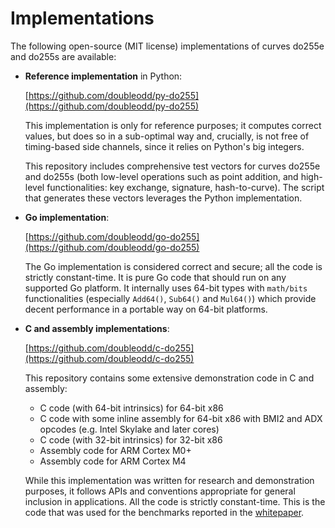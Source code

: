 # Implementations

The following open-source (MIT license) implementations of curves
do255e and do255s are available:

  - **Reference implementation** in Python:

    [https://github.com/doubleodd/py-do255](https://github.com/doubleodd/py-do255)

    This implementation is only for reference purposes; it computes
    correct values, but does so in a sub-optimal way and, crucially,
    is not free of timing-based side channels, since it relies on
    Python's big integers.

    This repository includes comprehensive test vectors for curves
    do255e and do255s (both low-level operations such as point addition,
    and high-level functionalities: key exchange, signature,
    hash-to-curve). The script that generates these vectors leverages
    the Python implementation.

  - **Go implementation**:

    [https://github.com/doubleodd/go-do255](https://github.com/doubleodd/go-do255)

    The Go implementation is considered correct and secure; all the code
    is strictly constant-time. It is pure Go code that should run on any
    supported Go platform. It internally uses 64-bit types with
    `math/bits` functionalities (especially `Add64()`, `Sub64()` and
    `Mul64()`) which provide decent performance in a portable way on
    64-bit platforms.

  - **C and assembly implementations**:

    [https://github.com/doubleodd/c-do255](https://github.com/doubleodd/c-do255)

    This repository contains some extensive demonstration code in C and
    assembly:

      - C code (with 64-bit intrinsics) for 64-bit x86
      - C code with some inline assembly for 64-bit x86 with BMI2 and ADX
        opcodes (e.g. Intel Skylake and later cores)
      - C code (with 32-bit intrinsics) for 32-bit x86
      - Assembly code for ARM Cortex M0+
      - Assembly code for ARM Cortex M4

    While this implementation was written for research and demonstration
    purposes, it follows APIs and conventions appropriate for general
    inclusion in applications. All the code is strictly constant-time.
    This is the code that was used for the benchmarks reported in
    the [whitepaper](doubleodd.pdf).

